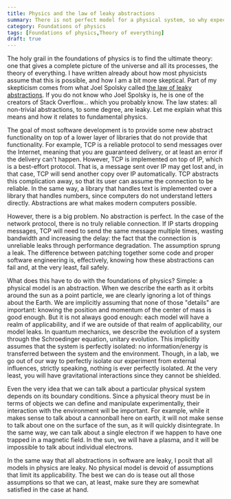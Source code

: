 ```yaml
---
title: Physics and the law of leaky abstractions
summary: There is not perfect model for a physical system, so why expect a complete physical theory?
category: Foundations of physics
tags: [Foundations of physics,Theory of everything]
draft: true
---
```


The holy grail in the foundations of physics is to find the ultimate theory: one that gives a complete picture of the universe and all its processes, the theory of everything. I have written already about how most physicists assume that this is possible, and how I am a bit more skeptical. Part of my skepticism comes from what Joel Spolsky called [the law of leaky abstractions](https://www.joelonsoftware.com/2002/11/11/the-law-of-leaky-abstractions/). If you do not know who Joel Spolsky is, he is one of the creators of Stack Overflow... which you probably know. The law states: all non-trivial abstractions, to some degree, are leaky. Let me explain what this means and how it relates to fundamental physics.

The goal of most software development is to provide some new abstract functionality on top of a lower layer of libraries that do not provide that functionality. For example, TCP is a reliable protocol to send messages over the Internet, meaning that you are guaranteed delivery, or at least an error if the delivery can't happen. However, TCP is implemented on top of IP, which is a best-effort protocol. That is, a message sent over IP may get lost and, in that case, TCP will send another copy over IP automatically. TCP abstracts this complication away, so that its user can assume the connection to be reliable. In the same way, a library that handles text is implemented over a library that handles numbers, since computers do not understand letters directly. Abstractions are what makes modern computers possible.

However, there is a big problem. No abstraction is perfect. In the case of the network protocol, there is no truly reliable connection. If IP starts dropping messages, TCP will need to send the same message multiple times, wasting bandwidth and increasing the delay: the fact that the connection is unreliable leaks through performance degradation. The assumption sprung a leak. The difference between patching together some code and proper software engineering is, effectively, knowing how these abstractions can fail and, at the very least, fail safely.

What does this have to do with the foundations of physics? Simple: a physical model is an abstraction. When we describe the earth as it orbits around the sun as a point particle, we are clearly ignoring a lot of things about the Earth. We are implicitly assuming that none of those "details" are important: knowing the position and momentum of the center of mass is good enough. But it is not always good enough: each model will have a realm of applicability, and if we are outside of that realm of applicability, our model leaks. In quantum mechanics, we describe the evolution of a system through the Schroedinger equation, unitary evolution. This implicitly assumes that the system is perfectly isolated: no information/energy is transferred between the system and the environment. Though, in a lab, we go out of our way to perfectly isolate our experiment from external influences, strictly speaking, nothing is ever perfectly isolated. At the very least, you will have gravitational interactions since they cannot be shielded.

Even the very idea that we can talk about a particular physical system depends on its boundary conditions. Since a physical theory must be in terms of objects we can define and manipulate experimentally, their interaction with the environment will be important. For example, while it makes sense to talk about a cannonball here on earth, it will not make sense to talk about one on the surface of the sun, as it will quickly disintegrate. In the same way, we can talk about a single electron if we happen to have one trapped in a magnetic field. In the sun, we will have a plasma, and it will be impossible to talk about individual electrons.

In the same way that all abstractions in software are leaky, I posit that all models in physics are leaky. No physical model is devoid of assumptions that limit its applicability. The best we can do is tease out all those assumptions so that we can, at least, make sure they are somewhat satisfied in the case at hand.


